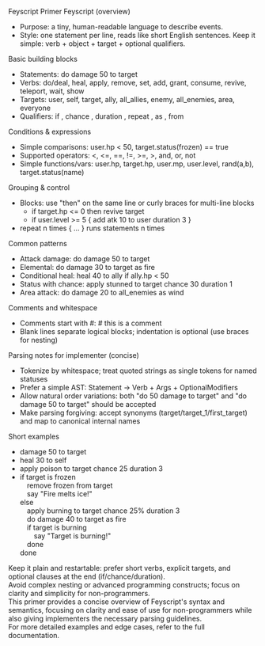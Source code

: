 Feyscript Primer
Feyscript (overview)
- Purpose: a tiny, human-readable language to describe events.
- Style: one statement per line, reads like short English sentences. Keep it simple: verb + object + target + optional qualifiers.

Basic building blocks
- Statements: do damage 50 to target
- Verbs: do/deal, heal, apply, remove, set, add, grant, consume, revive, teleport, wait, show
- Targets: user, self, target, ally, all_allies, enemy, all_enemies, area, everyone
- Qualifiers: if <condition>, chance <percent>, duration <turns>, repeat <n>, as <type>, from <source>

Conditions & expressions
- Simple comparisons: user.hp < 50, target.status(frozen) == true
- Supported operators: <, <=, ==, !=, >=, >, and, or, not
- Simple functions/vars: user.hp, target.hp, user.mp, user.level, rand(a,b), target.status(name)

Grouping & control
- Blocks: use "then" on the same line or curly braces for multi-line blocks
	- if target.hp <= 0 then revive target
	- if user.level >= 5 { add atk 10 to user duration 3 }
- repeat n times { ... } runs statements n times

Common patterns
- Attack damage: do damage 50 to target
- Elemental: do damage 30 to target as fire
- Conditional heal: heal 40 to ally if ally.hp < 50
- Status with chance: apply stunned to target chance 30 duration 1
- Area attack: do damage 20 to all_enemies as wind

Comments and whitespace
- Comments start with #: # this is a comment
- Blank lines separate logical blocks; indentation is optional (use braces for nesting)

Parsing notes for implementer (concise)
- Tokenize by whitespace; treat quoted strings as single tokens for named statuses
- Prefer a simple AST: Statement -> Verb + Args + OptionalModifiers
- Allow natural order variations: both "do 50 damage to target" and "do damage 50 to target" should be accepted
- Make parsing forgiving: accept synonyms (target/target_1/first_target) and map to canonical internal names

Short examples
- damage 50 to target
- heal 30 to self
- apply poison to target chance 25 duration 3
- 
	if target is frozen \
	&emsp;remove frozen from target \
	&emsp;say "Fire melts ice!" \
	else \
	&emsp;apply burning to target chance 25% duration 3 \
	&emsp;do damage 40 to target as fire \
	&emsp;if target is burning \
	&emsp;&emsp;say "Target is burning!" \
	&emsp;done \
	done

Keep it plain and restartable: prefer short verbs, explicit targets, and optional clauses at the end (if/chance/duration).\
Avoid complex nesting or advanced programming constructs; focus on clarity and simplicity for non-programmers.\
This primer provides a concise overview of Feyscript's syntax and semantics, focusing on clarity and ease of use for non-programmers while also giving implementers the necessary parsing guidelines.\
For more detailed examples and edge cases, refer to the full documentation.
